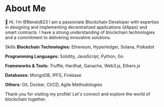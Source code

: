<H1>About Me</H1>

👋 Hi, I’m @Bendo823
I am a passionate Blockchain Developer with expertise in designing and implementing decentralized applications (dApps) and smart contracts. I have a strong understanding of blockchain technologies and a commitment to delivering innovative solutions.

Skills
 **Blockchain Technologies:** Ethereum, Hyperledger, Solana, Polkadot
 
**Programming Languages:** Solidity, JavaScript, Python, Go

**Frameworks & Tools:** Truffle, Hardhat, Ganache, Web3.js, Ethers.js

**Databases:** MongoDB, IPFS, Firebase

**Others:** Git, Docker, CI/CD, Agile Methodologies


Thank you for visiting my profile! Let's connect and explore the world of blockchain together.

